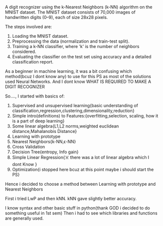A digit recognizer using the k-Nearest Neighbors (k-NN) algorithm on the MNIST dataset.
The MNIST dataset consists of 70,000 images of handwritten digits (0–9), each of size 28x28 pixels.

The steps involved are:
1. Loading the MNIST dataset.
2. Preprocessing the data (normalization and train-test split).
3. Training a k-NN classifier, where 'k' is the number of neighbors considered.
4. Evaluating the classifier on the test set using accuracy and a detailed classification report.

As a beginner in machine learning, it was a bit confusing which method(bcuz I dont know any) to use for this PS as most of the solutions used Neural Networks.
And I dont know WHAT IS REQUIRED TO MAKE A DIGIT RECOGNIZER

So...., I started with basics of:
1. Supervised and unsupervised learning{basic understanding of classification,regression,clustering,dimensionality,reduction}
2. Simple intro(definitions) to Features:{overfitting,selection, scaling, how it is a part of deep learning}
3. Some linear algebra{L1,L2 norms,weighted euclidean distance,Mahalanobis Distance}
4. Learning with prototype
5. Nearest Neighbors{k-NN,ϵ-NN}
6. Cross Validation
7. Decision Tree{entropy, Info gain}
8. Simple Linear Regression{☠️ there was a lot of linear algebra which I dont Know }
9. Optimization{i stopped here bcuz at this point maybe i should start the PS}

Hence i decided to choose a method between Learning with prototype and Nearest Neighbors

First i tried LwP and then kNN.
kNN gave slightly better accuracy.

I know syntax and other basic stuff in python(thank GOD i decided to do something useful in 1st sem)
Then i had to see which libraries and functions are generally used.

